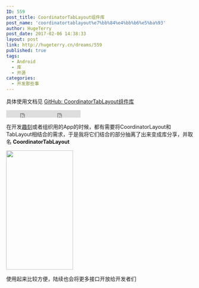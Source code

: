 ```yaml
---
ID: 559
post_title: CoordinatorTabLayout组件库
post_name: 'coordinatortablayout%e7%bb%84%e4%bb%b6%e5%ba%93'
author: HugeTerry
post_date: 2017-02-06 14:38:33
layout: post
link: http://hugeterry.cn/dreams/559
published: true
tags:
  - Android
  - 库
  - 开源
categories:
  - 开发那些事
---
```

具体使用文档见 <a href="https://github.com/hugeterry/CoordinatorTabLayout">GitHub: CoordinatorTabLayout组件库</a>

<iframe src="https://ghbtns.com/github-btn.html?user=hugeterry&amp;repo=CoordinatorTabLayout&amp;type=star&amp;count=true" width="100px" height="20px" frameborder="0" scrolling="0"></iframe><iframe src="https://ghbtns.com/github-btn.html?user=hugeterry&amp;repo=CoordinatorTabLayout&amp;type=fork&amp;count=true" width="100px" height="20px" frameborder="0" scrolling="0"></iframe>

在开发<a href="https://github.com/hugeterry/coderfun">趣刻</a>或者组织用的App的时候，都有需要将CoordinatorLayout和TabLayout相结合的需求，于是我将它们结合的部分抽离了出来变成库分享，并取名 <strong>CoordinatorTabLayout</strong>

<a href="http://www.hugeterry.cn/wp-content/uploads/2017/02/gif01.gif"><img class="alignnone size-full wp-image-565" src="http://www.hugeterry.cn/wp-content/uploads/2017/02/gif01.gif" alt="" width="180" height="320" /></a>

使用起来比较方便，陆续也会将更多接口开放给开发者们